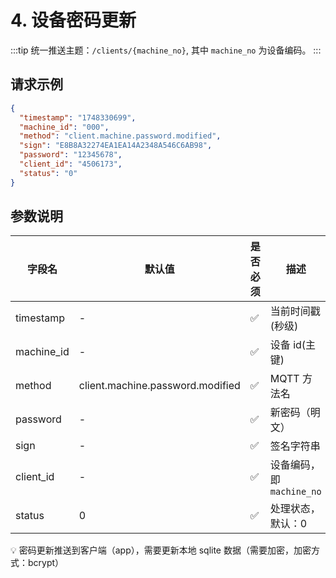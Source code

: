 # 4. 设备密码更新

:::tip
统一推送主题：`/clients/{machine_no}`, 其中 `machine_no` 为设备编码。
:::

## 请求示例

```json
{
  "timestamp": "1748330699",
  "machine_id": "000",
  "method": "client.machine.password.modified",
  "sign": "E8B8A32274EA1EA14A2348A546C6AB98",
  "password": "12345678",
  "client_id": "4506173",
  "status": "0"
}
```

## 参数说明

| 字段名     | 默认值                           | 是否必须 | 描述                      |
| ---------- | -------------------------------- | -------- | ------------------------- |
| timestamp  | -                                | ✅       | 当前时间戳(秒级)          |
| machine_id | -                                | ✅       | 设备 id(主键)             |
| method     | client.machine.password.modified | ✅       | MQTT 方法名               |
| password   | -                                | ✅       | 新密码（明文）            |
| sign       | -                                | ✅       | 签名字符串                |
| client_id  | -                                | ✅       | 设备编码，即 `machine_no` |
| status     | 0                                | ✅       | 处理状态，默认：0         |

💡 密码更新推送到客户端（app），需要更新本地 sqlite 数据（需要加密，加密方式：bcrypt）
